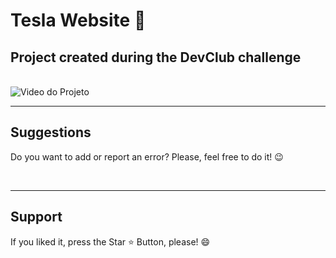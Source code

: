 # Tesla Website 🚗

## Project created during the DevClub challenge

<br>

<img src="src/video/tesla-project.gif" alt="Video do Projeto">


<br>
<hr>
<h2> Suggestions </h2>
<p> Do you want to add or report an error? Please, feel free to do it! 😉 </p>

<br>
<hr>
<h2> Support </h2>
<p> If you liked it, press the Star ⭐ Button, please! 😄 </p>

